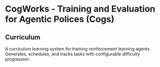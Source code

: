 # CogWorks - Training and Evaluation for Agentic Polices (Cogs)

## Curriculum

A curriculum learning system for training reinforcement learning agents. Generates, schedules, and tracks tasks with
configurable difficulty progression.
